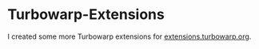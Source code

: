 # Turbowarp-Extensions
I created some more Turbowarp extensions for [extensions.turbowarp.org](extensions.turbowarp.org).
